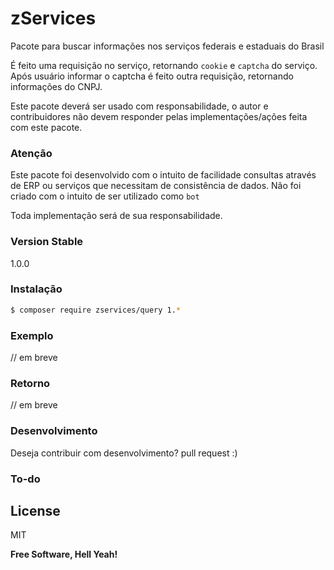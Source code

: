 # zServices

Pacote para buscar informações nos serviços federais e estaduais do Brasil

É feito uma requisição no serviço, retornando `cookie` e `captcha` do serviço. Após usuário informar
o captcha é feito outra requisição, retornando informações do CNPJ.

Este pacote deverá ser usado com responsabilidade, o autor e contribuidores não devem responder pelas implementações/ações feita com este pacote.

### Atenção

Este pacote foi desenvolvido com o intuito de facilidade consultas através de ERP ou serviços que necessitam de consistência de dados. Não foi criado com o intuito de ser utilizado como `bot`

Toda implementação será de sua responsabilidade.

### Version Stable
1.0.0

### Instalação

```sh
$ composer require zservices/query 1.*
```
### Exemplo
// em breve

### Retorno
// em breve

### Desenvolvimento
Deseja contribuir com desenvolvimento? pull request :)

### To-do

License
----
MIT

**Free Software, Hell Yeah!**

[//]: # (These are reference links used in the body of this note and get stripped out when the markdown processor does its job. There is no need to format nicely because it shouldn't be seen. Thanks SO - http://stackoverflow.com/questions/4823468/store-comments-in-markdown-syntax)

